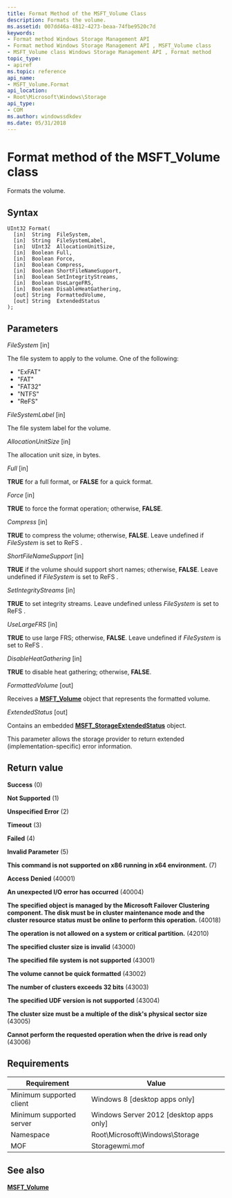 ```yaml
---
title: Format Method of the MSFT_Volume Class
description: Formats the volume.
ms.assetid: 007dd46a-4812-4273-beaa-74fbe9520c7d
keywords:
- Format method Windows Storage Management API
- Format method Windows Storage Management API , MSFT_Volume class
- MSFT_Volume class Windows Storage Management API , Format method
topic_type:
- apiref
ms.topic: reference
api_name:
- MSFT_Volume.Format
api_location:
- Root\Microsoft\Windows\Storage
api_type:
- COM
ms.author: windowssdkdev
ms.date: 05/31/2018
---
```


# Format method of the MSFT\_Volume class

Formats the volume.

## Syntax


```mof
UInt32 Format(
  [in]  String  FileSystem,
  [in]  String  FileSystemLabel,
  [in]  UInt32  AllocationUnitSize,
  [in]  Boolean Full,
  [in]  Boolean Force,
  [in]  Boolean Compress,
  [in]  Boolean ShortFileNameSupport,
  [in]  Boolean SetIntegrityStreams,
  [in]  Boolean UseLargeFRS,
  [in]  Boolean DisableHeatGathering,
  [out] String  FormattedVolume,
  [out] String  ExtendedStatus
);
```



## Parameters

 

*FileSystem* \[in\]
 

The file system to apply to the volume. One of the following:

-   "ExFAT"
-   "FAT"
-   "FAT32"
-   "NTFS"
-   "ReFS"

 

*FileSystemLabel* \[in\]
 

The file system label for the volume.

 

*AllocationUnitSize* \[in\]
 

The allocation unit size, in bytes.

 

*Full* \[in\]
 

**TRUE** for a full format, or **FALSE** for a quick format.

 

*Force* \[in\]
 

**TRUE** to force the format operation; otherwise, **FALSE**.

 

*Compress* \[in\]
 

**TRUE** to compress the volume; otherwise, **FALSE**. Leave undefined if *FileSystem* is set to  ReFS .

 

*ShortFileNameSupport* \[in\]
 

**TRUE** if the volume should support short names; otherwise, **FALSE**. Leave undefined if *FileSystem* is set to  ReFS .

 

*SetIntegrityStreams* \[in\]
 

**TRUE** to set integrity streams. Leave undefined unless *FileSystem* is set to  ReFS .

 

*UseLargeFRS* \[in\]
 

**TRUE** to use large FRS; otherwise, **FALSE**. Leave undefined if *FileSystem* is set to  ReFS .

 

*DisableHeatGathering* \[in\]
 

**TRUE** to disable heat gathering; otherwise, **FALSE**.

 

*FormattedVolume* \[out\]
 

Receives a [**MSFT\_Volume**](msft-volume.md) object that represents the formatted volume.

 

*ExtendedStatus* \[out\]
 

Contains an embedded [**MSFT\_StorageExtendedStatus**](msft-storageextendedstatus.md) object.

This parameter allows the storage provider to return extended (implementation-specific) error information.

 

## Return value

 

**Success** (0)
 

**Not Supported** (1)
 

**Unspecified Error** (2)
 

**Timeout** (3)
 

**Failed** (4)
 

**Invalid Parameter** (5)
 

**This command is not supported on x86 running in x64 environment.** (7)
 

**Access Denied** (40001)
 

**An unexpected I/O error has occurred** (40004)
 

**The specified object is managed by the Microsoft Failover Clustering component. The disk must be in cluster maintenance mode and the cluster resource status must be online to perform this operation.** (40018)
 

**The operation is not allowed on a system or critical partition.** (42010)
 

**The specified cluster size is invalid** (43000)
 

**The specified file system is not supported** (43001)
 

**The volume cannot be quick formatted** (43002)
 

**The number of clusters exceeds 32 bits** (43003)
 

**The specified UDF version is not supported** (43004)
 

**The cluster size must be a multiple of the disk's physical sector size** (43005)
 

**Cannot perform the requested operation when the drive is read only** (43006)
 

## Requirements



| Requirement | Value |
|-------------------------------------|-------------------------------------------------------------------------------------------|
| Minimum supported client | Windows 8 \[desktop apps only\]                                                |
| Minimum supported server | Windows Server 2012 \[desktop apps only\]                                      |
| Namespace                | Root\\Microsoft\\Windows\\Storage                                              |
| MOF                      |  Storagewmi.mof  |



## See also

 

[**MSFT\_Volume**](msft-volume.md)
 

 

 





